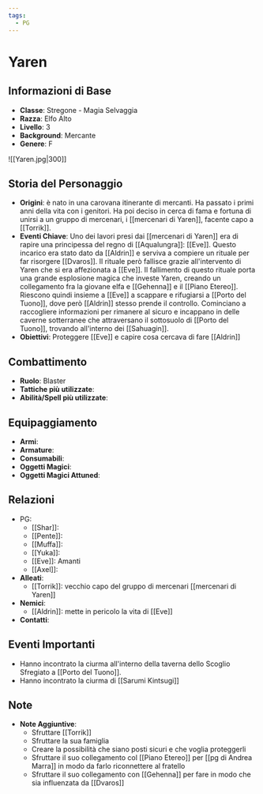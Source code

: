 ```yaml
---
tags:
  - PG
---
```

# Yaren

## Informazioni di Base
- **Classe**: Stregone - Magia Selvaggia
- **Razza**: Elfo Alto
- **Livello**: 3
- **Background**: Mercante
- **Genere**: F

![[Yaren.jpg|300]]

## Storia del Personaggio
- **Origini**: è nato in una carovana itinerante di mercanti. Ha passato i primi anni della vita con i genitori. Ha poi deciso in cerca di fama e fortuna di unirsi a un gruppo di mercenari, i [[mercenari di Yaren]], facente capo a [[Torrik]]. 
- **Eventi Chiave**: Uno dei lavori presi dai [[mercenari di Yaren]] era di rapire una principessa del regno di [[Aqualungra]]: [[Eve]]. Questo incarico era stato dato da [[Aldrin]] e serviva a compiere un rituale per far risorgere [[Dvaros]]. Il rituale però fallisce grazie all'intervento di Yaren che si era affezionata a [[Eve]]. Il fallimento di questo rituale porta una grande esplosione magica che investe Yaren, creando un collegamento fra la giovane elfa e [[Gehenna]] e il [[Piano Etereo]]. Riescono quindi insieme a [[Eve]] a scappare e rifugiarsi a [[Porto del Tuono]], dove però [[Aldrin]] stesso prende il controllo. Cominciano a raccogliere informazioni per rimanere al sicuro e incappano in delle caverne sotterranee che attraversano il sottosuolo di [[Porto del Tuono]], trovando all'interno dei [[Sahuagin]]. 
- **Obiettivi**: Proteggere [[Eve]] e capire cosa cercava di fare [[Aldrin]]

## Combattimento
- **Ruolo**: Blaster
- **Tattiche più utilizzate**: 
- **Abilità/Spell più utilizzate**: 

## Equipaggiamento
- **Armi**: 
- **Armature**: 
- **Consumabili**: 
- **Oggetti Magici**: 
- **Oggetti Magici Attuned**: 

## Relazioni
- PG:
	- [[Shar]]:
	- [[Pente]]:
	- [[Muffa]]:
	- [[Yuka]]:
	- [[Eve]]: Amanti
	- [[Axel]]:
- **Alleati**:
	- [[Torrik]]: vecchio capo del gruppo di mercenari [[mercenari di Yaren]]
- **Nemici**: 
	- [[Aldrin]]: mette in pericolo la vita di [[Eve]]
- **Contatti**: 

## Eventi Importanti
- Hanno incontrato la ciurma all'interno della taverna dello Scoglio Sfregiato a [[Porto del Tuono]].
- Hanno incontrato la ciurma di [[Sarumi Kintsugi]]

## Note
- **Note Aggiuntive**: 
	- Sfruttare [[Torrik]]
	- Sfruttare la sua famiglia
	- Creare la possibilità che siano posti sicuri e che voglia proteggerli
	- Sfruttare il suo collegamento col [[Piano Etereo]] per [[pg di Andrea Marra]] in modo da farlo riconnettere al fratello
	- Sfruttare il suo collegamento con [[Gehenna]] per fare in modo che sia influenzata da [[Dvaros]]  